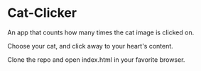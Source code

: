 # Cat-Clicker

An app that counts how many times the cat image is clicked on.

Choose your cat, and click away to your heart's content.

Clone the repo and open index.html in your favorite browser.